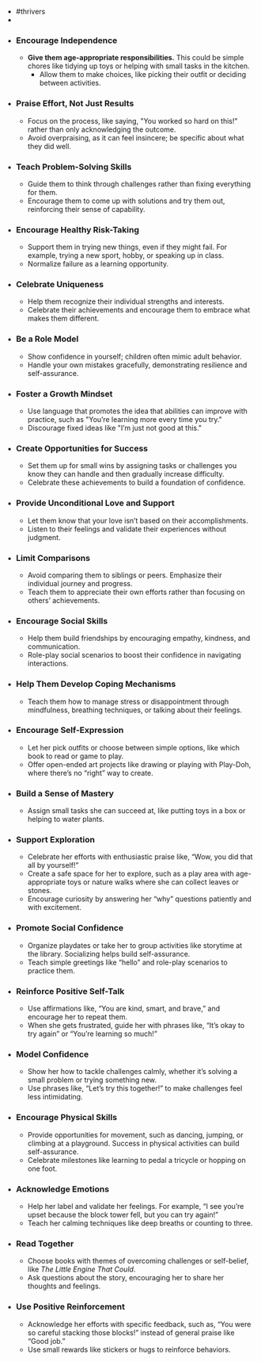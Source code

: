 - #thrivers
-
- ### **Encourage Independence**
	- **Give them age-appropriate responsibilities.** This could be simple chores like tidying up toys or helping with small tasks in the kitchen.
		- Allow them to make choices, like picking their outfit or deciding between activities.
- ### **Praise Effort, Not Just Results**
	- Focus on the process, like saying, "You worked so hard on this!" rather than only acknowledging the outcome.
	- Avoid overpraising, as it can feel insincere; be specific about what they did well.
- ### **Teach Problem-Solving Skills**
	- Guide them to think through challenges rather than fixing everything for them.
	- Encourage them to come up with solutions and try them out, reinforcing their sense of capability.
- ### **Encourage Healthy Risk-Taking**
	- Support them in trying new things, even if they might fail. For example, trying a new sport, hobby, or speaking up in class.
	- Normalize failure as a learning opportunity.
- ### **Celebrate Uniqueness**
	- Help them recognize their individual strengths and interests.
	- Celebrate their achievements and encourage them to embrace what makes them different.
- ### **Be a Role Model**
	- Show confidence in yourself; children often mimic adult behavior.
	- Handle your own mistakes gracefully, demonstrating resilience and self-assurance.
- ### **Foster a Growth Mindset**
	- Use language that promotes the idea that abilities can improve with practice, such as "You’re learning more every time you try."
	- Discourage fixed ideas like "I’m just not good at this."
- ### **Create Opportunities for Success**
	- Set them up for small wins by assigning tasks or challenges you know they can handle and then gradually increase difficulty.
	- Celebrate these achievements to build a foundation of confidence.
- ### **Provide Unconditional Love and Support**
	- Let them know that your love isn’t based on their accomplishments.
	- Listen to their feelings and validate their experiences without judgment.
- ### **Limit Comparisons**
	- Avoid comparing them to siblings or peers. Emphasize their individual journey and progress.
	- Teach them to appreciate their own efforts rather than focusing on others’ achievements.
- ### **Encourage Social Skills**
	- Help them build friendships by encouraging empathy, kindness, and communication.
	- Role-play social scenarios to boost their confidence in navigating interactions.
- ### **Help Them Develop Coping Mechanisms**
	- Teach them how to manage stress or disappointment through mindfulness, breathing techniques, or talking about their feelings.
- ### **Encourage Self-Expression**
	- Let her pick outfits or choose between simple options, like which book to read or game to play.
	- Offer open-ended art projects like drawing or playing with Play-Doh, where there’s no “right” way to create.
- ### **Build a Sense of Mastery**
	- Assign small tasks she can succeed at, like putting toys in a box or helping to water plants.
- ### **Support Exploration**
	- Celebrate her efforts with enthusiastic praise like, “Wow, you did that all by yourself!”
	- Create a safe space for her to explore, such as a play area with age-appropriate toys or nature walks where she can collect leaves or stones.
	- Encourage curiosity by answering her “why” questions patiently and with excitement.
- ### **Promote Social Confidence**
	- Organize playdates or take her to group activities like storytime at the library. Socializing helps build self-assurance.
	- Teach simple greetings like “hello” and role-play scenarios to practice them.
- ### **Reinforce Positive Self-Talk**
	- Use affirmations like, “You are kind, smart, and brave,” and encourage her to repeat them.
	- When she gets frustrated, guide her with phrases like, “It’s okay to try again” or “You’re learning so much!”
- ### **Model Confidence**
	- Show her how to tackle challenges calmly, whether it’s solving a small problem or trying something new.
	- Use phrases like, “Let’s try this together!” to make challenges feel less intimidating.
- ### **Encourage Physical Skills**
	- Provide opportunities for movement, such as dancing, jumping, or climbing at a playground. Success in physical activities can build self-assurance.
	- Celebrate milestones like learning to pedal a tricycle or hopping on one foot.
- ### **Acknowledge Emotions**
	- Help her label and validate her feelings. For example, “I see you’re upset because the block tower fell, but you can try again!”
	- Teach her calming techniques like deep breaths or counting to three.
- ### **Read Together**
	- Choose books with themes of overcoming challenges or self-belief, like *The Little Engine That Could*.
	- Ask questions about the story, encouraging her to share her thoughts and feelings.
- ### **Use Positive Reinforcement**
	- Acknowledge her efforts with specific feedback, such as, “You were so careful stacking those blocks!” instead of general praise like “Good job.”
	- Use small rewards like stickers or hugs to reinforce behaviors.
